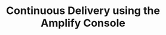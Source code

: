 ---
title: Continuous Delivery using the Amplify Console
description: 'In this video we will learn how to create a continuous delivery pipeline using the Amplify Console. We will first connect our source repository and then push changes to our repo to update the site.'
banner: './banner.png'
authorIds:
  - jagadish-allakanti
href: https://www.youtube.com/watch?v=p5gKg8aiWQo&t=2s
platforms:
  - React
  - Angular
  - Vue
  - Gatsby
  - Hugo
categories:
  - Hosting
---